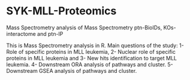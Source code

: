 # SYK-MLL-Proteomics
Mass Spectrometry analysis of Mass Spectrometry ptn-BioIDs, KOs-interactome and ptn-IP

This is Mass Spectrometry analysis in R.
Main questions of the study:
1- Role of specific proteins in MLL leukemia,
2- Nuclear role of specific proteins in MLL leukemia and
3- New hits identification to target MLL leukemia.
4- Downstream ORA analysis of pathways and cluster.
5- Downstream GSEA analysis of pathways and cluster.
